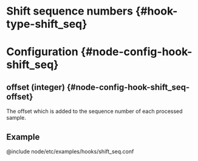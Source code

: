 # Shift sequence numbers {#hook-type-shift_seq}

# Configuration {#node-config-hook-shift_seq}

## offset (integer) {#node-config-hook-shift_seq-offset}

The offset which is added to the sequence number of each processed sample.

## Example

@include node/etc/examples/hooks/shift_seq.conf
